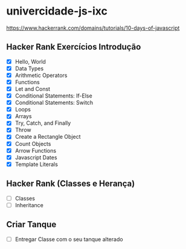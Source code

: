 # univercidade-js-ixc

https://www.hackerrank.com/domains/tutorials/10-days-of-javascript

## Hacker Rank Exercícios Introdução
- [x] Hello, World
- [x] Data Types
- [x] Arithmetic Operators
- [x] Functions
- [x] Let and Const
- [x] Conditional Statements: If-Else
- [x] Conditional Statements: Switch
- [x] Loops
- [x] Arrays
- [x] Try, Catch, and Finally
- [x] Throw
- [x] Create a Rectangle Object
- [x] Count Objects
- [x] Arrow Functions
- [x] Javascript Dates
- [x] Template Literals

## Hacker Rank (Classes e Herança)
- [ ] Classes
- [ ] Inheritance

## Criar Tanque
- [ ] Entregar Classe com o seu tanque alterado
